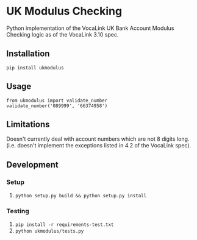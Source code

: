 UK Modulus Checking
===================

Python implementation of the VocaLink UK Bank Account Modulus Checking logic as of the VocaLink 3.10 spec.

Installation
------------

    pip install ukmodulus


Usage
-----

    from ukmodulus import validate_number
    validate_number('089999', '66374958')

Limitations
-----------

Doesn't currently deal with account numbers which are not 8 digits long. (i.e. doesn't implement the exceptions listed in 4.2 of the VocaLink spec).

Development
-----------

### Setup

1. `python setup.py build && python setup.py install`

### Testing

1. `pip install -r requirements-test.txt`
1. `python ukmodulus/tests.py`
